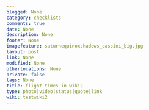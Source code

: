 ```yaml
---
blogged: None
category: checklists
comments: true
date: None
description: None
footer: None
imagefeature: saturnequinoxshadows_cassini_big.jpg
layout: post
link: None
modified: None
otherlocations: None
private: false
tags: None
title: flight times in wiki2
type: photo|video|status|quote|link
wiki: testwiki2
---
```

<!--summary-->